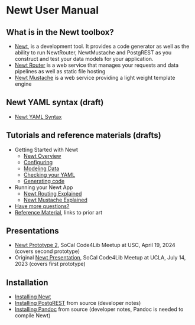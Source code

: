 
# Newt User Manual

## What is in the Newt toolbox?

- [Newt](newt.1.md), is a development tool. It provides a code generator as well as the ability to run NewtRouter, NewtMustache and PostgREST as you construct and test your data models for your application.
- [Newt Router](newtrouter.1.md) is a web service that manages your requests and data pipelines as well as static file hosting
- [Newt Mustache](newtmustache.1.md) is a web service providing a light weight template engine

## Newt YAML syntax (draft)

- [Newt YAML Syntax](newt_yaml_syntax.md)

## Tutorials and reference materials (drafts)

- Getting Started with Newt
    - [Newt Overview](newt_command_overview.md)
    - [Configuring](newt_config_explained.md)
    - [Modeling Data](newt_model_explained.md)
    - [Checking your YAML](newt_check_explained.md)
    - [Generating code](newt_generator_explained.md)
- Running your Newt App
    - [Newt Routing Explained](newtrouter_explained.md)
    - [Newt Mustache Explained](newtmustache_explained.md)
- [Have more questions?](more_questions.md)
- [Reference Material](reference_material.md), links to prior art

## Presentations

- [Newt Prototype 2](presentation2/), SoCal Code4Lib Meetup at USC, April 19, 2024 (covers second prototype)
- Original [Newt Presentation](presentation/), SoCal Code4Lib Meetup at UCLA, July 14, 2023 (covers first prototype)

## Installation

- [Installing Newt](INSTALL.md)
- [Installing PostgREST](INSTALL-PostgREST.md) from source (developer notes)
- [Installing Pandoc](INSTALL-Pandoc.md) from source (developer notes, Pandoc is needed to compile Newt)

